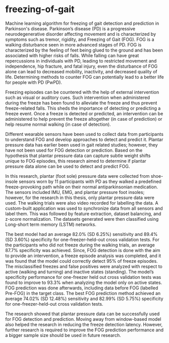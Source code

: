 # freezing-of-gait
Machine learning algorithm for freezing of gait detection and prediction in Parkinson's disease.
Parkinson’s disease (PD) is a progressive neurodegenerative disorder affecting movement and is characterized by symptoms such as tremor, rigidity, and Freezing of Gait (FOG). FOG is a walking disturbance seen in more advanced stages of PD. FOG is characterized by the feeling of feet being glued to the ground and has been associated with higher risks of falls. While falling can have great repercussions in individuals with PD, leading to restricted movement and independence, hip fracture, and fatal injury, even the disturbance of FOG alone can lead to decreased mobility, inactivity, and decreased quality of life. Determining methods to counter FOG can potentially lead to a better life for people with PD (PwPD). 

Freezing episodes can be countered with the help of external intervention such as visual or auditory cues. Such intervention when administered during the freeze has been found to alleviate the freeze and thus prevent freeze-related falls. This sheds the importance of detecting or predicting a freeze event. Once a freeze is detected or predicted, an intervention can be administered to help prevent the freeze altogether (in case of prediction) or help resume normal walking (in case of detection). 

Different wearable sensors have been used to collect data from participants to understand FOG and develop approaches to detect and predict it. Plantar pressure data has earlier been used in gait related studies; however, they have not been used for FOG detection or prediction. Based on the hypothesis that plantar pressure data can capture subtle weight shifts unique to FOG episodes, this research aimed to determine if plantar pressure data alone can be used to detect and predict FOG. 

In this research, plantar (foot sole) pressure data were collected from shoe-insole sensors worn by 11 participants with PD as they walked a predefined freeze-provoking path while on their normal antiparkinsonian medication. The sensors included IMU, EMG, and plantar pressure foot insoles; however, for the research in this thesis, only plantar pressure data were used. The walking trials were also video recorded for labelling the data. A custom-built application was used to synchronize data from all sensors and label them. This was followed by feature extraction, dataset balancing, and z-score normalization. The datasets generated were then classified using Long-short term memory (LSTM) networks.

The best model had an average 82.0% (SD 6.25%) sensitivity and 89.4% (SD 3.60%) specificity for one-freezer-held-out cross validation tests. For the participants who did not freeze during the walking trials, an average 87.7% specificity was achieved. Since, FOG detection is done with the aim to provide an intervention, a freeze episode analysis was completed, and it was found that the model could correctly detect 95% of freeze episodes. The misclassified freezes and false positives were analyzed with respect to active (walking and turning) and inactive states (standing). The model’s specificity performance for one-freezer held out cross validation tests was found to improve to 93.3% when analyzing the model only on active states. FOG prediction was done afterwards, including data before FOG (labelled Pre-FOG) in the target class. The best FOG prediction method achieved an average 74.02% (SD 12.48%) sensitivity and 82.99% (SD 5.75%) specificity for one-freezer-held-out cross validation tests.

The research showed that plantar pressure data can be successfully used for FOG detection and prediction. Moving away from window-based model also helped the research in reducing the freeze detection latency. However, further research is required to improve the FOG prediction performance and a bigger sample size should be used in future research. 

